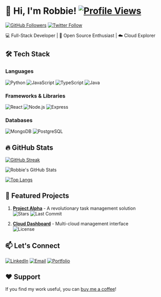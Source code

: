 # 👋 Hi, I'm Robbie! [![Profile Views](https://komarev.com/ghpvc/?username=robb3629&color=blue)](https://github.com/robb3629)

[![GitHub Followers](https://img.shields.io/github/followers/robb3629?label=Follow&style=social)](https://github.com/robb3629)
[![Twitter Follow](https://img.shields.io/twitter/follow/robb3629?style=social)](https://twitter.com/robb3629)

💻 Full-Stack Developer | 🚀 Open Source Enthusiast | ☁️ Cloud Explorer

## 🛠️ Tech Stack

### Languages
![Python](https://img.shields.io/badge/-Python-3776AB?logo=python&logoColor=white)
![JavaScript](https://img.shields.io/badge/-JavaScript-F7DF1E?logo=javascript&logoColor=black)
![TypeScript](https://img.shields.io/badge/-TypeScript-3178C6?logo=typescript&logoColor=white)
![Java](https://img.shields.io/badge/-Java-007396?logo=java&logoColor=white)

### Frameworks & Libraries
![React](https://img.shields.io/badge/-React-61DAFB?logo=react&logoColor=black)
![Node.js](https://img.shields.io/badge/-Node.js-339933?logo=node.js&logoColor=white)
![Express](https://img.shields.io/badge/-Express-000000?logo=express&logoColor=white)

### Databases
![MongoDB](https://img.shields.io/badge/-MongoDB-47A248?logo=mongodb&logoColor=white)
![PostgreSQL](https://img.shields.io/badge/-PostgreSQL-336791?logo=postgresql&logoColor=white)

## 🔥 GitHub Stats

[![GitHub Streak](https://streak-stats.demolab.com?user=robb3629&theme=dark)](https://git.io/streak-stats)

![Robbie's GitHub Stats](https://github-readme-stats.vercel.app/api?username=robb3629&show_icons=true&theme=radical)

[![Top Langs](https://github-readme-stats.vercel.app/api/top-langs/?username=robb3629&layout=compact&theme=vision-friendly-dark)](https://github.com/robb3629)

## 🚀 Featured Projects

1. **[Project Alpha](https://github.com/robb3629/project-alpha)** - A revolutionary task management solution  
   ![Stars](https://img.shields.io/github/stars/robb3629/project-alpha?style=flat-square)
   ![Last Commit](https://img.shields.io/github/last-commit/robb3629/project-alpha?color=blue&style=flat-square)

2. **[Cloud Dashboard](https://github.com/robb3629/cloud-dashboard)** - Multi-cloud management interface  
   ![License](https://img.shields.io/github/license/robb3629/cloud-dashboard?style=flat-square)

## 📫 Let's Connect

[![LinkedIn](https://img.shields.io/badge/LinkedIn-0077B5?style=for-the-badge&logo=linkedin&logoColor=white)](https://linkedin.com/in/yourprofile)
[![Email](https://img.shields.io/badge/Email-D14836?style=for-the-badge&logo=gmail&logoColor=white)](mailto:your.email@example.com)
[![Portfolio](https://img.shields.io/badge/Portfolio-FF4088?style=for-the-badge&logo=hugo&logoColor=white)](https://yourportfolio.com)

## ❤️ Support

If you find my work useful, you can [buy me a coffee](https://buymeacoffee.com/robb3629)!
